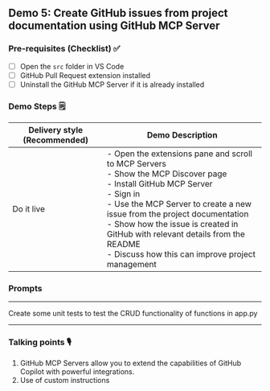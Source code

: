 ## Demo 5: Create GitHub issues from project documentation using GitHub MCP Server

### Pre-requisites (Checklist) ✅

- [ ] Open the `src` folder in VS Code
- [ ] GitHub Pull Request extension installed
- [ ] Uninstall the GitHub MCP Server if it is already installed

### Demo Steps 🗒   

Delivery style (Recommended) | Demo Description
--------------|-------------
Do it live | - Open the extensions pane and scroll to MCP Servers <br> - Show the MCP Discover page <br> - Install GitHub MCP Server <br> - Sign in <br> - Use the MCP Server to create a new issue from the project documentation <br> - Show how the issue is created in GitHub with relevant details from the README <br> - Discuss how this can improve project management 

### Prompts

*********
Create some unit tests to test the CRUD functionality of functions in app.py
*********

### Talking points 🎙
1. GitHub MCP Servers allow you to extend the capabilities of GitHub Copilot with powerful integrations.
2. Use of custom instructions
